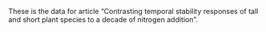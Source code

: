 These is the data for article “Contrasting temporal stability responses of tall and short plant species to a decade of nitrogen addition”.
